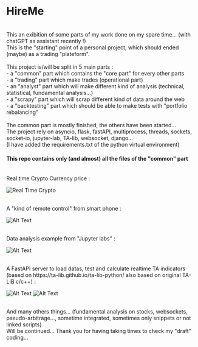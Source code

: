 # HireMe

<br>
This an exibition of some parts of my work done on my spare time... (with chatGPT as assistant recently !) <br>
This is the "starting" point of a personal project, which should ended (maybe) as a trading "plateform".
<br><br>
This project is/will be split in 5 main parts :<br>
       - a "common" part which contains the "core part" for every other parts <br>
       - a "trading" part which make trades (operational part) <br>
       - an "analyst" part which will make different kind of analysis (technical, statistical, fundamental analysis...) <br>
       - a "scrapy" part which will scrap different kind of data around the web <br>
       - a "backtesting" part which should be able to make tests with "portfolio rebalancing" <br>

<br>
The common part is mostly finished, the others have been started... <br>                                                                             
The project rely on asyncio, flask, fastAPI, multiprocess, threads, sockets, socket-io, jupyter-lab, TA-lib, websocket, django... <br>
(I have added the requirements.txt of the python virtual environment)

<br>

<h4>This repo contains only (and almost) all the files of the "common" part </h4>

<br>
Real time Crypto Currency price :

![Real Time Crypto](https://github.com/toto1234567890/HireMe/edit/main/crypto.png)


<br> 
A "kind of remote control" from smart phone :

![Alt Text](https://github.com/toto1234567890/HireMe/edit/main/remoteAppTelegram.png)

<br>
Data analysis example from "Jupyter labs" : 

![Alt Text](https://github.com/toto1234567890/HireMe/edit/main/montecarlo.ipynb)


<br>
A FastAPI server to load datas, test and calculate realtime TA indicators (based on https://ta-lib.github.io/ta-lib-python/ also based on original TA-LIB c/c++) :

![Alt Text](https://github.com/toto1234567890/HireMe/edit/main/fastAPI1.png)
![Alt Text](https://github.com/toto1234567890/HireMe/edit/main/fastAPI2.png)



<br>
And many others things... (fundamental analysis on stocks, websockets, pseudo-arbitrage..., sometime integrated, sometimes only snippets or not linked scripts)

<br>
Will be continued...
Thank you for having taking times to check my "draft" coding...


